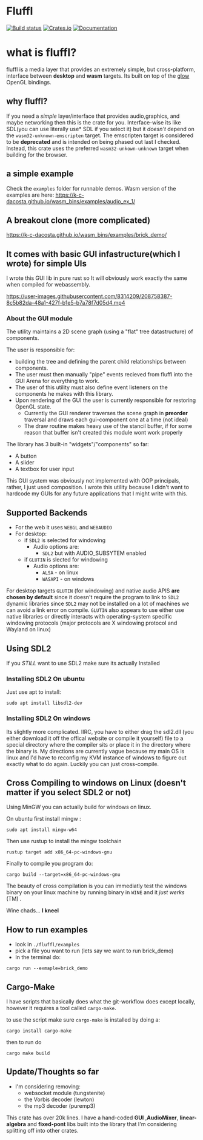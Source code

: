 # Fluffl
[![Build status](https://github.com/K-C-DaCosta/fluffl/actions/workflows/rust.yml/badge.svg?branch=master)](https://github.com/K-C-DaCosta/fluffl/actions/workflows/rust.yml)
[![Crates.io](https://img.shields.io/crates/v/fluffl)](https://crates.io/crates/fluffl)
[![Documentation](https://docs.rs/fluffl/badge.svg)](https://docs.rs/fluffl)


# what is fluffl?
fluffl is a media layer that provides an extremely simple, but cross-platform, interface between **desktop** and **wasm** targets.
Its built on top of the <a href="https://github.com/grovesNL/glow">glow</a> OpenGL bindings.

## why fluffl? 
If you need a *simple* layer/interface that provides audio,graphics, and maybe networking then this is the crate for you. 
Interface-wise its like SDL(you can use literally use* SDL if you select it) but it *doesn't* depend on the `wasm32-unknown-emscripten` target. The emscripten target is considered to be **deprecated** and is intended on being phased out last I checked. Instead, this crate uses the preferred `wasm32-unkown-unknown` target when building for the browser. 

## a simple example
Check the `examples` folder for runnable demos.
Wasm version of the examples are here: https://k-c-dacosta.github.io/wasm_bins/examples/audio_ex_1/

## A breakout clone (more complicated)
https://k-c-dacosta.github.io/wasm_bins/examples/brick_demo/

## It comes with basic GUI infastructure(which I wrote) for simple UIs
I wrote this GUI lib in pure rust so It will obviously work exactly the same when compiled for webassembly.

https://user-images.githubusercontent.com/8314209/208758387-8c5b82da-48a1-427f-b1e5-b7a78f7d05d4.mp4

### About the GUI module
The utility maintains a 2D scene graph (using a "flat" tree datastructure) of components. 

The user is responsible for: 
- building the tree and defining the parent child relationships between components. 
- The user must then manually "pipe" events recieved from fluffl into the GUI Arena for everything to work.
- The user of this utility must also define event listeners on the components he makes with this library.
- Upon rendering of the GUI the user is currently responsible for restoring OpenGL state.
    - Currently the GUI renderer traverses the scene graph in **preorder** traversal and draws each gui-component one at a time (not ideal)
    - The draw routine makes heavy use of the stancil buffer, if for some reason that buffer isn't created this module wont work properly

The library has 3 built-in "widgets"/"components" so far:
- A button
- A slider
- A textbox for user input 

This GUI system was obviously not implemented with OOP principals, rather, I just used composition. I wrote this utility because I didn't want to hardcode my GUIs for any future applications that I might write with this. 

## Supported Backends
- For the web it uses `WEBGL` and `WEBAUDIO`
- For desktop:
    - if `SDL2` is selected for windowing 
        - Audio options are:
            - `SDL2` but with AUDIO_SUBSYTEM enabled
    - if `GLUTIN` is slected for windowing
        - Audio options are:
            - `ALSA` - on linux 
            - `WASAPI` - on windows 

For desktop targets `GLUTIN` (for windowing) and native audio APIS **are chosen by default** since it doesn't require the program to link to `SDL2` dynamic libraries since `SDL2` may not be installed on a lot of machines we can avoid a link error on compile. `GLUTIN` also appears to use either use native libraries or directly interacts with operating-system specific windowing protocols (major protocols are X windowing protocol and Wayland on linux)  

## Using SDL2
If you *STILL* want to use SDL2 make sure its actually Installed

### Installing SDL2 On ubuntu
Just use apt to install:
```
sudo apt install libsdl2-dev
```

### Installing SDL2 On windows

Its slightly more complicated. IIRC, you have to either drag the sdl2.dll (you either download it off the offical website or compile it yourself) file to a special directory where the compiler sits or place it in the directory where the binary is. My directions are currently vague because my main OS is linux and I'd have to reconfig my KVM instance of windows to figure out exactly what to do again. Luckily you can just cross-compile. 

## Cross Compiling to windows on Linux (doesn't matter if you select SDL2 or not)

Using MinGW you can actually build for windows on linux.

On ubuntu first install mingw :
```
sudo apt install mingw-w64
```

Then use rustup to install the mingw toolchain
```
rustup target add x86_64-pc-windows-gnu
```
Finally to compile you program do:

```
cargo build --target=x86_64-pc-windows-gnu
```
The beauty of cross compilation is you can immediatly test the windows binary on your linux machine by running binary in `WINE` and it *just werks* (TM) . 

Wine chads... **I kneel**

## How to run examples
- look in `./fluffl/examples` 
- pick a file you want to run (lets say we want to run brick_demo)
- In the terminal do:

```
cargo run --exmaple=brick_demo
``` 

## Cargo-Make

I have scripts that basically does what the git-workflow does except locally, however it requires a tool called `cargo-make`.

to use the script make sure `cargo-make` is installed by doing a:

```
cargo install cargo-make
```

then to run do 
```
cargo make build
```

## Update/Thoughts so far 
- I'm considering removing:
    - websocket module (tungstenite)
    - the Vorbis decoder (lewton) 
    - the mp3 decoder (puremp3)

This crate has over 20k lines. I have a hand-coded **GUI** ,**AudioMixer**, **linear-algebra** and **fixed-pont** libs built into the library that I'm considering splitting off into other crates.

